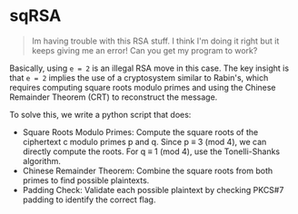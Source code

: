 # sqRSA

> Im having trouble with this RSA stuff. I think I'm doing it right but it keeps giving me an error! Can you get my program to work?

Basically, using `e = 2` is an illegal RSA move in this case. The key insight is that `e = 2` implies the use of a cryptosystem similar to Rabin's, which requires computing square roots modulo primes and using the Chinese Remainder Theorem (CRT) to reconstruct the message.

To solve this, we write a python script that does:

- Square Roots Modulo Primes: Compute the square roots of the ciphertext c modulo primes p and q. Since p ≡ 3 (mod 4), we can directly compute the roots. For q ≡ 1 (mod 4), use the Tonelli-Shanks algorithm.
- Chinese Remainder Theorem: Combine the square roots from both primes to find possible plaintexts.
- Padding Check: Validate each possible plaintext by checking PKCS#7 padding to identify the correct flag.